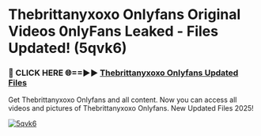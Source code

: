 # Thebrittanyxoxo Onlyfans Original Videos 0nlyFans Leaked - Files Updated! (5qvk6)

<h3>🔴 CLICK HERE 🌐==►► <a href="https://tinyurl.com/2m67pmp6" rel="nofollow">Thebrittanyxoxo Onlyfans Updated Files</a></h3>

Get Thebrittanyxoxo Onlyfans and all content. Now you can access all videos and pictures of Thebrittanyxoxo Onlyfans. New Updated Files 2025!

[![5qvk6](https://i.imgur.com/H4QAA4z.gif)](https://tinyurl.com/2m67pmp6)
